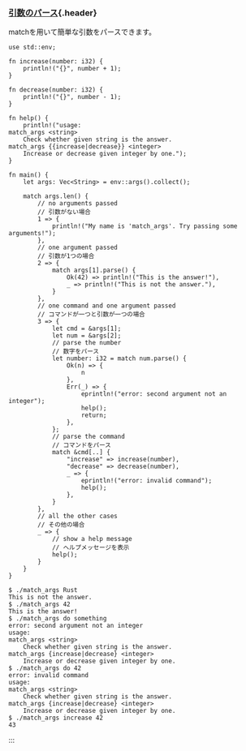 ### [引数のパース](#引数のパース){.header}

matchを用いて簡単な引数をパースできます。

    use std::env;

    fn increase(number: i32) {
        println!("{}", number + 1);
    }

    fn decrease(number: i32) {
        println!("{}", number - 1);
    }

    fn help() {
        println!("usage:
    match_args <string>
        Check whether given string is the answer.
    match_args {{increase|decrease}} <integer>
        Increase or decrease given integer by one.");
    }

    fn main() {
        let args: Vec<String> = env::args().collect();

        match args.len() {
            // no arguments passed
            // 引数がない場合
            1 => {
                println!("My name is 'match_args'. Try passing some arguments!");
            },
            // one argument passed
            // 引数が1つの場合
            2 => {
                match args[1].parse() {
                    Ok(42) => println!("This is the answer!"),
                    _ => println!("This is not the answer."),
                }
            },
            // one command and one argument passed
            // コマンドが一つと引数が一つの場合
            3 => {
                let cmd = &args[1];
                let num = &args[2];
                // parse the number
                // 数字をパース
                let number: i32 = match num.parse() {
                    Ok(n) => {
                        n
                    },
                    Err(_) => {
                        eprintln!("error: second argument not an integer");
                        help();
                        return;
                    },
                };
                // parse the command
                // コマンドをパース
                match &cmd[..] {
                    "increase" => increase(number),
                    "decrease" => decrease(number),
                    _ => {
                        eprintln!("error: invalid command");
                        help();
                    },
                }
            },
            // all the other cases
            // その他の場合
            _ => {
                // show a help message
                // ヘルプメッセージを表示
                help();
            }
        }
    }

``` shell
$ ./match_args Rust
This is not the answer.
$ ./match_args 42
This is the answer!
$ ./match_args do something
error: second argument not an integer
usage:
match_args <string>
    Check whether given string is the answer.
match_args {increase|decrease} <integer>
    Increase or decrease given integer by one.
$ ./match_args do 42
error: invalid command
usage:
match_args <string>
    Check whether given string is the answer.
match_args {increase|decrease} <integer>
    Increase or decrease given integer by one.
$ ./match_args increase 42
43
```
:::

